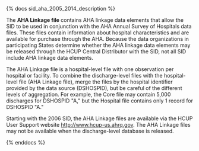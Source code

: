 {% docs sid_aha_2005_2014_description %}

The **AHA Linkage file** contains AHA linkage data elements that allow the SID to be used in conjunction with the AHA Annual Survey of Hospitals data files. These files contain information about hospital characteristics and are available for purchase through the AHA. Because the data organizations in participating States determine whether the AHA linkage data elements may be released through the HCUP Central Distributor with the SID, not all SID include AHA linkage data elements.

The AHA Linkage file is a hospital-level file with one observation per hospital or facility. To combine the discharge-level files with the hospital-level file (AHA Linkage file), merge the files by the hospital identifier provided by the data source (DSHOSPID), but be careful of the different levels of aggregation. For example, the Core file may contain 5,000 discharges for DSHOSPID "A," but the Hospital file contains only 1 record for DSHOSPID "A."

Starting with the 2006 SID, the AHA Linkage files are available via the HCUP User Support website http://www.hcup-us.ahrq.gov. The AHA Linkage files may not be available when the discharge-level database is released.

{% enddocs %}
